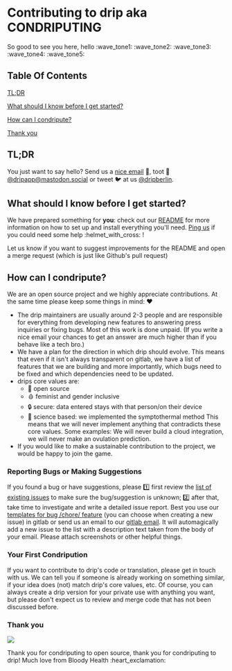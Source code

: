 # Contributing to drip aka CONDRIPUTING

So good to see you here, hello :wave_tone1: :wave_tone2: :wave_tone3: :wave_tone4: :wave_tone5:

## Table Of Contents

[TL;DR](#tldr)

[What should I know before I get started?](#what-should-i-know-before-i-get-started)

[How can I condripute?](#how-can-i-condripute)

[Thank you](#thank-you)

## TL;DR

You just want to say hello? Send us a [nice email](mailto:drip@mailbox.org?Subject=Nice%20incoming%20mail) :postbox:, toot :mammoth: [@dripapp@mastodon.social](https://mastodon.social/@dripapp) or tweet :bird: at us [@dripberlin](https://twitter.com/dripberlin).

## What should I know before I get started?

We have prepared something for **you**: check out our [README](https://gitlab.com/bloodyhealth/drip/blob/main/README.md) for more information on how to set up and install everything you'll need.
[Ping us](mailto:drip@mailbox.org) if you could need some help :helmet_with_cross: !

Let us know if you want to suggest improvements for the README and open a merge request (which is just like Github's pull request)

## How can I condripute?

We are an open source project and we highly appreciate contributions. At the same time please keep some things in mind: :heart:

- The drip maintainers are usually around 2-3 people and are responsible for everything from developing new features to answering press inquiries or fixing bugs. Most of this work is done unpaid. (If you write a nice email your chances to get an answer are much higher than if you behave like a tech bro.)
- We have a plan for the direction in which drip should evolve. This means that even if it isn't always transparent on gitlab, we have a list of features that we are building and more importantly, which bugs need to be fixed and which dependencies need to be updated.
- drips core values are:
  - 🔮 open source
  - 🩸 feminist and gender inclusive
  - 🔒 secure: data entered stays with that person/on their device
  - 🔬 science based: we implemented the symptothermal method
  This means that we will never implement anything that contradicts these core values. Some examples: We will never build a cloud integration, we will never make an ovulation prediction.
- If you would like to make a sustainable contribution to the project, we would be happy to join the game.

### Reporting Bugs or Making Suggestions

If you found a bug or have suggestions, please :one: first review the [list of existing issues](https://gitlab.com/bloodyhealth/drip/issues) to make sure the bug/suggestion is unknown; :two: after that, take time to investigate and write a detailed issue report. Best you use our [templates for bug /chore/ feature](https://gitlab.com/bloodyhealth/drip/-/tree/main/.gitlab/issue_templates) (you can choose when creating a new issue) in gitlab or send us an email to our [gitlab email](mailto:incoming+bloodyhealth/drip@incoming.gitlab.com). It will automagically add a new issue to the list with a description text taken from the body of your email. Please attach screenshots or other helpful things.

### Your First Condripution

If you want to contribute to drip's code or translation, please get in touch with us. We can tell you if someone is already working on something similar, if your idea does (not) match drip's core values, etc. Of course, you can always create a drip version for your private use with anything you want, but please don't expect us to review and merge code that has not been discussed before.

### Thank you

![](https://media.giphy.com/media/kPA88elN9kYco/giphy.gif)

Thank you for condriputing to open source, thank you for condriputing to drip!
Much love from Bloody Health :heart_exclamation:
